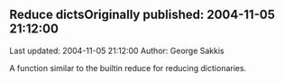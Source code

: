 ## Reduce dictsOriginally published: 2004-11-05 21:12:00 
Last updated: 2004-11-05 21:12:00 
Author: George Sakkis 
 
A function similar to the builtin reduce for reducing dictionaries.